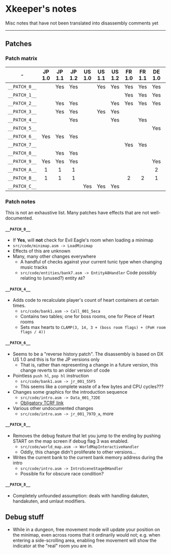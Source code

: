 # Xkeeper's notes
Misc notes that have not been translated into disassembly comments yet

----

## Patches

### Patch matrix

|       -       | JP 1.0 | JP 1.1 | JP 1.2 | US 1.0 | US 1.1 | US 1.2 | FR 1.0 | FR 1.1 | DE 1.0 | DE 1.1 |
|:-------------:|:------:|:------:|:------:|:------:|:------:|:------:|:------:|:------:|:------:|:------:|
| `__PATCH_0__` |        |  Yes   |  Yes   |        |  Yes   |  Yes   |  Yes   |  Yes   |  Yes   |  Yes   |
| `__PATCH_1__` |        |        |        |        |        |        |  Yes   |  Yes   |  Yes   |  Yes   |
| `__PATCH_2__` |        |  Yes   |  Yes   |        |        |  Yes   |  Yes   |  Yes   |  Yes   |  Yes   |
| `__PATCH_3__` |        |  Yes   |  Yes   |        |  Yes   |  Yes   |        |        |        |        |
| `__PATCH_4__` |        |        |  Yes   |        |        |  Yes   |        |  Yes   |        |  Yes   |
| `__PATCH_5__` |        |        |        |        |        |        |        |        |  Yes   |  Yes   |
| `__PATCH_6__` |  Yes   |  Yes   |  Yes   |        |        |        |        |        |        |        |
| `__PATCH_7__` |        |        |        |        |        |        |  Yes   |  Yes   |        |        |
| `__PATCH_8__` |        |  Yes   |  Yes   |        |        |        |        |        |        |        |
| `__PATCH_9__` |  Yes   |  Yes   |  Yes   |        |        |        |        |        |  Yes   |  Yes   |
| `__PATCH_A__` |    1   |    1   |    1   |        |        |        |        |        |    2   |    2   |
| `__PATCH_B__` |    1   |    1   |    1   |        |        |        |    2   |    2   |    1   |    1   |
| `__PATCH_C__` |        |        |        |  Yes   |  Yes   |  Yes   |        |        |        |        |

### Patch notes

This is not an exhaustive list. Many patches have effects that are not well-documented.


#### `__PATCH_0__`
*  If **Yes**, will **not** check for Evil Eagle's room when loading a minimap
  * `src/code/minimap.asm -> LoadMinimap`
  * Effects of this are unknown
* Many, many other changes everywhere
  * A handful of checks against your current tunic type when changing music tracks
  * `src/code/entities/bank7.asm -> EntityA8Handler` Code possibly relating to (unused?) entity `A8`?

#### `__PATCH_4__`
* Adds code to recalculate player's count of heart containers at certain times.
  * `src/code/bank1.asm -> Call_001_5eca`
  * Contains two tables; one for boss rooms, one for Piece of Heart rooms
  * Sets max hearts to `CLAMP(3, 14, 3 + (boss room flags) + (PoH room flags / 4))`


#### `__PATCH_6__`
* Seems to be a "reverse history patch". The disassembly is based on DX US 1.0 and this is for the JP versions only
  * That is, rather than representing a change in a future version, this change reverts to an older version of code
* Pointless `push hl`, `pop hl` instruction
  * `src/code/bank1.asm -> jr_001_55F5`
  * This seems like a complete waste of a few bytes and CPU cycles???
* Changes some graphics for the introduction sequence
  * `src/code/intro.asm -> Data_001_72DE`
  * [Obligatory TCRF link](https://tcrf.net/The_Legend_of_Zelda:_Link%27s_Awakening/Version_Differences#Introduction_Background)
* Various other undocumented changes
  * `src/code/intro.asm -> jr_001_797D_a`, more


#### `__PATCH_8__`
* Removes the debug feature that let you jump to the ending by pushing START on the map screen if debug flag 3 was enabled.
  * `src/code/world_map.asm -> WorldMapInteractiveHandler`
  * Oddly, this change didn't proliferate to other versions...
* Writes the current bank to the current bank memory address during the intro
  * `src/code/intro.asm -> IntroSceneStage0Handler`
  * Possible fix for obscure race condition?

#### `__PATCH_8__`
* Completely unfounded assumption: deals with handling dakuten, handakuten, and umlaut modifiers.


## Debug stuff

* While in a dungeon, free movement mode will update your position on the minimap,
  even across rooms that it ordinarily would not; e.g. when entering a side-scrolling area,
  enabling free movement will show the indicator at the "real" room you are in.

